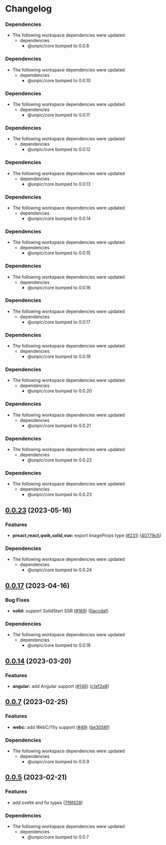 # Changelog

### Dependencies

* The following workspace dependencies were updated
  * dependencies
    * @unpic/core bumped to 0.0.8

### Dependencies

* The following workspace dependencies were updated
  * dependencies
    * @unpic/core bumped to 0.0.10

### Dependencies

* The following workspace dependencies were updated
  * dependencies
    * @unpic/core bumped to 0.0.11

### Dependencies

* The following workspace dependencies were updated
  * dependencies
    * @unpic/core bumped to 0.0.12

### Dependencies

* The following workspace dependencies were updated
  * dependencies
    * @unpic/core bumped to 0.0.13

### Dependencies

* The following workspace dependencies were updated
  * dependencies
    * @unpic/core bumped to 0.0.14

### Dependencies

* The following workspace dependencies were updated
  * dependencies
    * @unpic/core bumped to 0.0.15

### Dependencies

* The following workspace dependencies were updated
  * dependencies
    * @unpic/core bumped to 0.0.16

### Dependencies

* The following workspace dependencies were updated
  * dependencies
    * @unpic/core bumped to 0.0.17

### Dependencies

* The following workspace dependencies were updated
  * dependencies
    * @unpic/core bumped to 0.0.19

### Dependencies

* The following workspace dependencies were updated
  * dependencies
    * @unpic/core bumped to 0.0.20

### Dependencies

* The following workspace dependencies were updated
  * dependencies
    * @unpic/core bumped to 0.0.21

### Dependencies

* The following workspace dependencies were updated
  * dependencies
    * @unpic/core bumped to 0.0.22

### Dependencies

* The following workspace dependencies were updated
  * dependencies
    * @unpic/core bumped to 0.0.23

## [0.0.23](https://github.com/ascorbic/unpic-img/compare/solid-v0.0.22...solid-v0.0.23) (2023-05-16)


### Features

* **preact,react,qwik,solid,vue:** export ImageProps type ([#231](https://github.com/ascorbic/unpic-img/issues/231)) ([40779c5](https://github.com/ascorbic/unpic-img/commit/40779c52b96f8f36a2f33ad1f7acc62fd4950eeb))


### Dependencies

* The following workspace dependencies were updated
  * dependencies
    * @unpic/core bumped to 0.0.24

## [0.0.17](https://github.com/ascorbic/unpic-img/compare/solid-v0.0.16...solid-v0.0.17) (2023-04-16)


### Bug Fixes

* **solid:** support SolidStart SSR ([#169](https://github.com/ascorbic/unpic-img/issues/169)) ([0accdaf](https://github.com/ascorbic/unpic-img/commit/0accdaf10b02fedb1db6d35326f277320132a4ee))


### Dependencies

* The following workspace dependencies were updated
  * dependencies
    * @unpic/core bumped to 0.0.18

## [0.0.14](https://github.com/ascorbic/unpic-img/compare/solid-v0.0.13...solid-v0.0.14) (2023-03-20)


### Features

* **angular:** add Angular support  ([#146](https://github.com/ascorbic/unpic-img/issues/146)) ([c1ef2e8](https://github.com/ascorbic/unpic-img/commit/c1ef2e8fcdf1cbd3efc8001da3b0e959658ee184))

## [0.0.7](https://github.com/ascorbic/unpic-img/compare/solid-v0.0.6...solid-v0.0.7) (2023-02-25)


### Features

* **webc:** add WebC/11ty support ([#49](https://github.com/ascorbic/unpic-img/issues/49)) ([be3056f](https://github.com/ascorbic/unpic-img/commit/be3056fdf3e87b382fb86ade74b0d1d3247072bd))


### Dependencies

* The following workspace dependencies were updated
  * dependencies
    * @unpic/core bumped to 0.0.9

## [0.0.5](https://github.com/ascorbic/unpic-img/compare/solid-v0.0.4...solid-v0.0.5) (2023-02-21)


### Features

* add svelte and fix types ([7f9f428](https://github.com/ascorbic/unpic-img/commit/7f9f428bd66226ea9a3ddefc8f5908b58c2bb7ac))


### Dependencies

* The following workspace dependencies were updated
  * dependencies
    * @unpic/core bumped to 0.0.7
